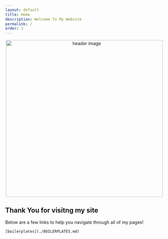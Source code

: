 ```yaml
---
layout: default
title: Home
description: Welcome To My Website
permalink: /
order: 1
---
```


<p align="center"><img src="https://i.pinimg.com/originals/bc/17/e3/bc17e333510e9457f18a0f383b1330e3.jpg" alt="header image" width="500px"></p>

## Thank You for visitng my site

Below are a few links to help you navigate through all of my pages!


```
[boilerplates](./BOILERPLATES.md)
```
